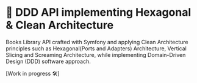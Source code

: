 # :satellite: DDD API implementing Hexagonal & Clean Architecture

Books Library API crafted with Symfony and applying Clean Architecture principles such as Hexagonal(Ports and Adapters) Architecture, Vertical Slicing and Screaming Architecture, while implementing Domain-Driven Design (DDD) software approach.
 
[Work in progress :hammer_and_wrench:]
